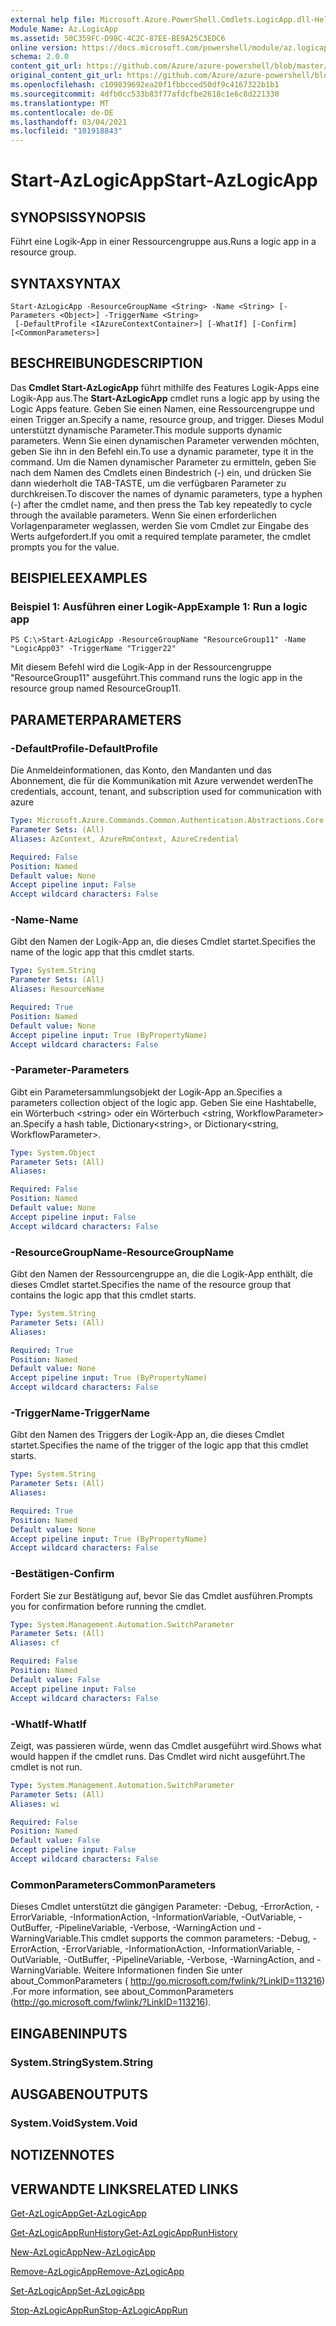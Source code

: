 ```yaml
---
external help file: Microsoft.Azure.PowerShell.Cmdlets.LogicApp.dll-Help.xml
Module Name: Az.LogicApp
ms.assetid: 50C359FC-D98C-4C2C-87EE-BE9A25C3EDC6
online version: https://docs.microsoft.com/powershell/module/az.logicapp/start-azlogicapp
schema: 2.0.0
content_git_url: https://github.com/Azure/azure-powershell/blob/master/src/LogicApp/LogicApp/help/Start-AzLogicApp.md
original_content_git_url: https://github.com/Azure/azure-powershell/blob/master/src/LogicApp/LogicApp/help/Start-AzLogicApp.md
ms.openlocfilehash: c109839692ea20f1fbbcced50df9c4167322b1b1
ms.sourcegitcommit: 4dfb0cc533b83f77afdcfbe2618c1e6c8d221330
ms.translationtype: MT
ms.contentlocale: de-DE
ms.lasthandoff: 03/04/2021
ms.locfileid: "101918843"
---
```

# <span data-ttu-id="8efcd-101">Start-AzLogicApp</span><span class="sxs-lookup"><span data-stu-id="8efcd-101">Start-AzLogicApp</span></span>

## <span data-ttu-id="8efcd-102">SYNOPSIS</span><span class="sxs-lookup"><span data-stu-id="8efcd-102">SYNOPSIS</span></span>
<span data-ttu-id="8efcd-103">Führt eine Logik-App in einer Ressourcengruppe aus.</span><span class="sxs-lookup"><span data-stu-id="8efcd-103">Runs a logic app in a resource group.</span></span>

## <span data-ttu-id="8efcd-104">SYNTAX</span><span class="sxs-lookup"><span data-stu-id="8efcd-104">SYNTAX</span></span>

```
Start-AzLogicApp -ResourceGroupName <String> -Name <String> [-Parameters <Object>] -TriggerName <String>
 [-DefaultProfile <IAzureContextContainer>] [-WhatIf] [-Confirm] [<CommonParameters>]
```

## <span data-ttu-id="8efcd-105">BESCHREIBUNG</span><span class="sxs-lookup"><span data-stu-id="8efcd-105">DESCRIPTION</span></span>
<span data-ttu-id="8efcd-106">Das **Cmdlet Start-AzLogicApp** führt mithilfe des Features Logik-Apps eine Logik-App aus.</span><span class="sxs-lookup"><span data-stu-id="8efcd-106">The **Start-AzLogicApp** cmdlet runs a logic app by using the Logic Apps feature.</span></span>
<span data-ttu-id="8efcd-107">Geben Sie einen Namen, eine Ressourcengruppe und einen Trigger an.</span><span class="sxs-lookup"><span data-stu-id="8efcd-107">Specify a name, resource group, and trigger.</span></span>
<span data-ttu-id="8efcd-108">Dieses Modul unterstützt dynamische Parameter.</span><span class="sxs-lookup"><span data-stu-id="8efcd-108">This module supports dynamic parameters.</span></span>
<span data-ttu-id="8efcd-109">Wenn Sie einen dynamischen Parameter verwenden möchten, geben Sie ihn in den Befehl ein.</span><span class="sxs-lookup"><span data-stu-id="8efcd-109">To use a dynamic parameter, type it in the command.</span></span>
<span data-ttu-id="8efcd-110">Um die Namen dynamischer Parameter zu ermitteln, geben Sie nach dem Namen des Cmdlets einen Bindestrich (-) ein, und drücken Sie dann wiederholt die TAB-TASTE, um die verfügbaren Parameter zu durchkreisen.</span><span class="sxs-lookup"><span data-stu-id="8efcd-110">To discover the names of dynamic parameters, type a hyphen (-) after the cmdlet name, and then press the Tab key repeatedly to cycle through the available parameters.</span></span>
<span data-ttu-id="8efcd-111">Wenn Sie einen erforderlichen Vorlagenparameter weglassen, werden Sie vom Cmdlet zur Eingabe des Werts aufgefordert.</span><span class="sxs-lookup"><span data-stu-id="8efcd-111">If you omit a required template parameter, the cmdlet prompts you for the value.</span></span>

## <span data-ttu-id="8efcd-112">BEISPIELE</span><span class="sxs-lookup"><span data-stu-id="8efcd-112">EXAMPLES</span></span>

### <span data-ttu-id="8efcd-113">Beispiel 1: Ausführen einer Logik-App</span><span class="sxs-lookup"><span data-stu-id="8efcd-113">Example 1: Run a logic app</span></span>
```
PS C:\>Start-AzLogicApp -ResourceGroupName "ResourceGroup11" -Name "LogicApp03" -TriggerName "Trigger22"
```

<span data-ttu-id="8efcd-114">Mit diesem Befehl wird die Logik-App in der Ressourcengruppe "ResourceGroup11" ausgeführt.</span><span class="sxs-lookup"><span data-stu-id="8efcd-114">This command runs the logic app in the resource group named ResourceGroup11.</span></span>

## <span data-ttu-id="8efcd-115">PARAMETER</span><span class="sxs-lookup"><span data-stu-id="8efcd-115">PARAMETERS</span></span>

### <span data-ttu-id="8efcd-116">-DefaultProfile</span><span class="sxs-lookup"><span data-stu-id="8efcd-116">-DefaultProfile</span></span>
<span data-ttu-id="8efcd-117">Die Anmeldeinformationen, das Konto, den Mandanten und das Abonnement, die für die Kommunikation mit Azure verwendet werden</span><span class="sxs-lookup"><span data-stu-id="8efcd-117">The credentials, account, tenant, and subscription used for communication with azure</span></span>

```yaml
Type: Microsoft.Azure.Commands.Common.Authentication.Abstractions.Core.IAzureContextContainer
Parameter Sets: (All)
Aliases: AzContext, AzureRmContext, AzureCredential

Required: False
Position: Named
Default value: None
Accept pipeline input: False
Accept wildcard characters: False
```

### <span data-ttu-id="8efcd-118">-Name</span><span class="sxs-lookup"><span data-stu-id="8efcd-118">-Name</span></span>
<span data-ttu-id="8efcd-119">Gibt den Namen der Logik-App an, die dieses Cmdlet startet.</span><span class="sxs-lookup"><span data-stu-id="8efcd-119">Specifies the name of the logic app that this cmdlet starts.</span></span>

```yaml
Type: System.String
Parameter Sets: (All)
Aliases: ResourceName

Required: True
Position: Named
Default value: None
Accept pipeline input: True (ByPropertyName)
Accept wildcard characters: False
```

### <span data-ttu-id="8efcd-120">-Parameter</span><span class="sxs-lookup"><span data-stu-id="8efcd-120">-Parameters</span></span>
<span data-ttu-id="8efcd-121">Gibt ein Parametersammlungsobjekt der Logik-App an.</span><span class="sxs-lookup"><span data-stu-id="8efcd-121">Specifies a parameters collection object of the logic app.</span></span>
<span data-ttu-id="8efcd-122">Geben Sie eine Hashtabelle, ein Wörterbuch \<string\> oder ein Wörterbuch \<string, WorkflowParameter\> an.</span><span class="sxs-lookup"><span data-stu-id="8efcd-122">Specify a hash table, Dictionary\<string\>, or Dictionary\<string, WorkflowParameter\>.</span></span>

```yaml
Type: System.Object
Parameter Sets: (All)
Aliases:

Required: False
Position: Named
Default value: None
Accept pipeline input: False
Accept wildcard characters: False
```

### <span data-ttu-id="8efcd-123">-ResourceGroupName</span><span class="sxs-lookup"><span data-stu-id="8efcd-123">-ResourceGroupName</span></span>
<span data-ttu-id="8efcd-124">Gibt den Namen der Ressourcengruppe an, die die Logik-App enthält, die dieses Cmdlet startet.</span><span class="sxs-lookup"><span data-stu-id="8efcd-124">Specifies the name of the resource group that contains the logic app that this cmdlet starts.</span></span>

```yaml
Type: System.String
Parameter Sets: (All)
Aliases:

Required: True
Position: Named
Default value: None
Accept pipeline input: True (ByPropertyName)
Accept wildcard characters: False
```

### <span data-ttu-id="8efcd-125">-TriggerName</span><span class="sxs-lookup"><span data-stu-id="8efcd-125">-TriggerName</span></span>
<span data-ttu-id="8efcd-126">Gibt den Namen des Triggers der Logik-App an, die dieses Cmdlet startet.</span><span class="sxs-lookup"><span data-stu-id="8efcd-126">Specifies the name of the trigger of the logic app that this cmdlet starts.</span></span>

```yaml
Type: System.String
Parameter Sets: (All)
Aliases:

Required: True
Position: Named
Default value: None
Accept pipeline input: True (ByPropertyName)
Accept wildcard characters: False
```

### <span data-ttu-id="8efcd-127">-Bestätigen</span><span class="sxs-lookup"><span data-stu-id="8efcd-127">-Confirm</span></span>
<span data-ttu-id="8efcd-128">Fordert Sie zur Bestätigung auf, bevor Sie das Cmdlet ausführen.</span><span class="sxs-lookup"><span data-stu-id="8efcd-128">Prompts you for confirmation before running the cmdlet.</span></span>

```yaml
Type: System.Management.Automation.SwitchParameter
Parameter Sets: (All)
Aliases: cf

Required: False
Position: Named
Default value: False
Accept pipeline input: False
Accept wildcard characters: False
```

### <span data-ttu-id="8efcd-129">-WhatIf</span><span class="sxs-lookup"><span data-stu-id="8efcd-129">-WhatIf</span></span>
<span data-ttu-id="8efcd-130">Zeigt, was passieren würde, wenn das Cmdlet ausgeführt wird.</span><span class="sxs-lookup"><span data-stu-id="8efcd-130">Shows what would happen if the cmdlet runs.</span></span>
<span data-ttu-id="8efcd-131">Das Cmdlet wird nicht ausgeführt.</span><span class="sxs-lookup"><span data-stu-id="8efcd-131">The cmdlet is not run.</span></span>

```yaml
Type: System.Management.Automation.SwitchParameter
Parameter Sets: (All)
Aliases: wi

Required: False
Position: Named
Default value: False
Accept pipeline input: False
Accept wildcard characters: False
```

### <span data-ttu-id="8efcd-132">CommonParameters</span><span class="sxs-lookup"><span data-stu-id="8efcd-132">CommonParameters</span></span>
<span data-ttu-id="8efcd-133">Dieses Cmdlet unterstützt die gängigen Parameter: -Debug, -ErrorAction, -ErrorVariable, -InformationAction, -InformationVariable, -OutVariable, -OutBuffer, -PipelineVariable, -Verbose, -WarningAction und -WarningVariable.</span><span class="sxs-lookup"><span data-stu-id="8efcd-133">This cmdlet supports the common parameters: -Debug, -ErrorAction, -ErrorVariable, -InformationAction, -InformationVariable, -OutVariable, -OutBuffer, -PipelineVariable, -Verbose, -WarningAction, and -WarningVariable.</span></span> <span data-ttu-id="8efcd-134">Weitere Informationen finden Sie unter about_CommonParameters ( http://go.microsoft.com/fwlink/?LinkID=113216) .</span><span class="sxs-lookup"><span data-stu-id="8efcd-134">For more information, see about_CommonParameters (http://go.microsoft.com/fwlink/?LinkID=113216).</span></span>

## <span data-ttu-id="8efcd-135">EINGABEN</span><span class="sxs-lookup"><span data-stu-id="8efcd-135">INPUTS</span></span>

### <span data-ttu-id="8efcd-136">System.String</span><span class="sxs-lookup"><span data-stu-id="8efcd-136">System.String</span></span>

## <span data-ttu-id="8efcd-137">AUSGABEN</span><span class="sxs-lookup"><span data-stu-id="8efcd-137">OUTPUTS</span></span>

### <span data-ttu-id="8efcd-138">System.Void</span><span class="sxs-lookup"><span data-stu-id="8efcd-138">System.Void</span></span>

## <span data-ttu-id="8efcd-139">NOTIZEN</span><span class="sxs-lookup"><span data-stu-id="8efcd-139">NOTES</span></span>

## <span data-ttu-id="8efcd-140">VERWANDTE LINKS</span><span class="sxs-lookup"><span data-stu-id="8efcd-140">RELATED LINKS</span></span>

[<span data-ttu-id="8efcd-141">Get-AzLogicApp</span><span class="sxs-lookup"><span data-stu-id="8efcd-141">Get-AzLogicApp</span></span>](./Get-AzLogicApp.md)

[<span data-ttu-id="8efcd-142">Get-AzLogicAppRunHistory</span><span class="sxs-lookup"><span data-stu-id="8efcd-142">Get-AzLogicAppRunHistory</span></span>](./Get-AzLogicAppRunHistory.md)

[<span data-ttu-id="8efcd-143">New-AzLogicApp</span><span class="sxs-lookup"><span data-stu-id="8efcd-143">New-AzLogicApp</span></span>](./New-AzLogicApp.md)

[<span data-ttu-id="8efcd-144">Remove-AzLogicApp</span><span class="sxs-lookup"><span data-stu-id="8efcd-144">Remove-AzLogicApp</span></span>](./Remove-AzLogicApp.md)

[<span data-ttu-id="8efcd-145">Set-AzLogicApp</span><span class="sxs-lookup"><span data-stu-id="8efcd-145">Set-AzLogicApp</span></span>](./Set-AzLogicApp.md)

[<span data-ttu-id="8efcd-146">Stop-AzLogicAppRun</span><span class="sxs-lookup"><span data-stu-id="8efcd-146">Stop-AzLogicAppRun</span></span>](./Stop-AzLogicAppRun.md)


